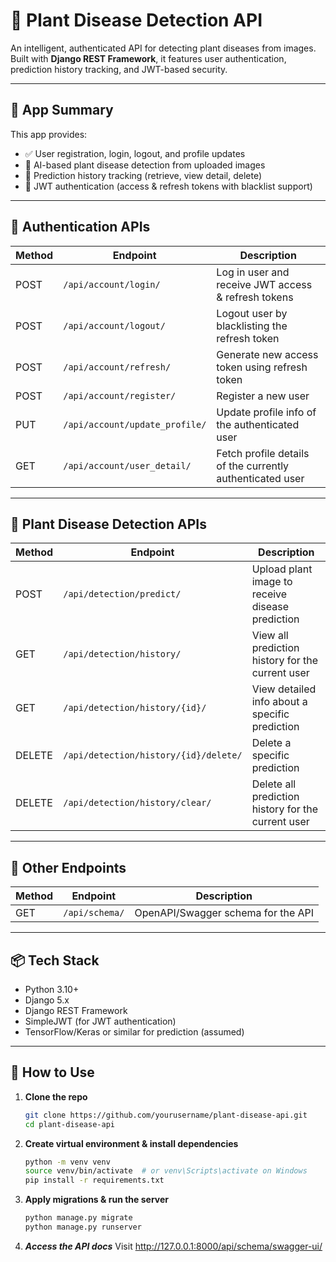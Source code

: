 # 🌿 Plant Disease Detection API

An intelligent, authenticated API for detecting plant diseases from images. Built with **Django REST Framework**, it features user authentication, prediction history tracking, and JWT-based security.

---

## 🧠 App Summary

This app provides:

- ✅ User registration, login, logout, and profile updates
- 🧠 AI-based plant disease detection from uploaded images
- 📜 Prediction history tracking (retrieve, view detail, delete)
- 🔐 JWT authentication (access & refresh tokens with blacklist support)

---

## 🔐 Authentication APIs

| Method | Endpoint                     | Description                                                       |
|--------|------------------------------|-------------------------------------------------------------------|
| POST   | `/api/account/login/`        | Log in user and receive JWT access & refresh tokens               |
| POST   | `/api/account/logout/`       | Logout user by blacklisting the refresh token                     |
| POST   | `/api/account/refresh/`      | Generate new access token using refresh token                     |
| POST   | `/api/account/register/`     | Register a new user                                               |
| PUT    | `/api/account/update_profile/` | Update profile info of the authenticated user                  |
| GET    | `/api/account/user_detail/`  | Fetch profile details of the currently authenticated user         |

---

## 🌱 Plant Disease Detection APIs

| Method | Endpoint                                 | Description                                            |
|--------|------------------------------------------|--------------------------------------------------------|
| POST   | `/api/detection/predict/`                | Upload plant image to receive disease prediction       |
| GET    | `/api/detection/history/`                | View all prediction history for the current user       |
| GET    | `/api/detection/history/{id}/`           | View detailed info about a specific prediction         |
| DELETE | `/api/detection/history/{id}/delete/`    | Delete a specific prediction                          |
| DELETE | `/api/detection/history/clear/`          | Delete all prediction history for the current user     |

---

## 🧪 Other Endpoints

| Method | Endpoint         | Description                      |
|--------|------------------|----------------------------------|
| GET    | `/api/schema/`   | OpenAPI/Swagger schema for the API |

---

## 📦 Tech Stack

- Python 3.10+
- Django 5.x
- Django REST Framework
- SimpleJWT (for JWT authentication)
- TensorFlow/Keras or similar for prediction (assumed)

---

## 🚀 How to Use

1. **Clone the repo**  
   ```bash
   git clone https://github.com/yourusername/plant-disease-api.git
   cd plant-disease-api
2. **Create virtual environment & install dependencies**
   ```bash
   python -m venv venv
   source venv/bin/activate  # or venv\Scripts\activate on Windows
   pip install -r requirements.txt
3. **Apply migrations & run the server**
   ```bash
   python manage.py migrate
   python manage.py runserver
   
4. ***Access the API docs***
    Visit http://127.0.0.1:8000/api/schema/swagger-ui/
